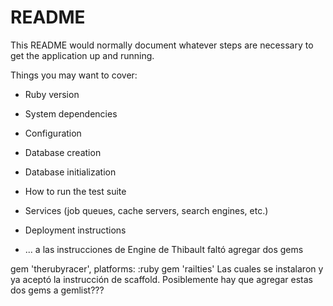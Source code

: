 # README

This README would normally document whatever steps are necessary to get the
application up and running.

Things you may want to cover:

* Ruby version

* System dependencies

* Configuration

* Database creation

* Database initialization

* How to run the test suite

* Services (job queues, cache servers, search engines, etc.)

* Deployment instructions

* ...
a las instrucciones de Engine de Thibault faltó agregar dos gems

gem 'therubyracer', platforms: :ruby
gem 'railties' 
Las cuales se instalaron y ya aceptó la instrucción de scaffold.
Posiblemente hay que agregar estas dos gems a gemlist???